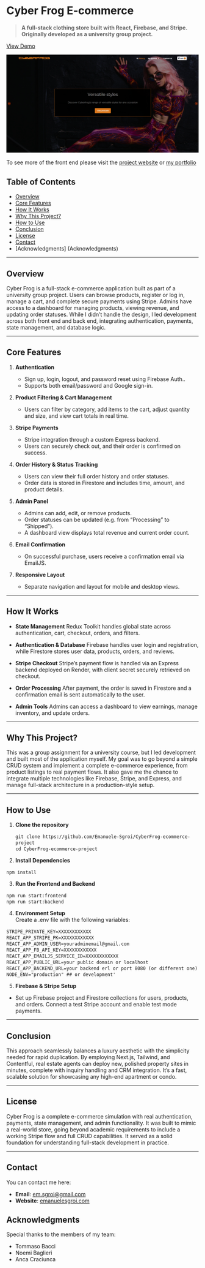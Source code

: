 # Cyber Frog E-commerce

> **A full-stack clothing store built with React, Firebase, and Stripe. Originally developed as a university group project.**

[View Demo](https://emanuele-sgroi.github.io/CyberFrog-ecommerce-project/)

![Banner](./screenshot.png)

To see more of the front end please visit the [project website](https://emanuele-sgroi.github.io/CyberFrog-ecommerce-project/) or [my portfolio](https://www.emanuelesgroi.com/portfolio/cyber-frog-e-commerce)

## Table of Contents

- [Overview](#overview)
- [Core Features](#core-features)
- [How It Works](#how-it-works)
- [Why This Project?](#why-this-project)
- [How to Use](#how-to-use)
- [Conclusion](#conclusion)
- [License](#license)
- [Contact](#contact)
- [Acknowledgments] (Acknowledgments)

---

## Overview

Cyber Frog is a full-stack e-commerce application built as part of a university group project. Users can browse products, register or log in, manage a cart, and complete secure payments using Stripe. Admins have access to a dashboard for managing products, viewing revenue, and updating order statuses. While I didn’t handle the design, I led development across both front end and back end, integrating authentication, payments, state management, and database logic.

---

## Core Features

1. **Authentication**

   - Sign up, login, logout, and password reset using Firebase Auth..
   - Supports both email/password and Google sign-in.

2. **Product Filtering & Cart Management**

   - Users can filter by category, add items to the cart, adjust quantity and size, and view cart totals in real time.

3. **Stripe Payments**

   - Stripe integration through a custom Express backend.
   - Users can securely check out, and their order is confirmed on success.

4. **Order History & Status Tracking**

   - Users can view their full order history and order statuses.
   - Order data is stored in Firestore and includes time, amount, and product details.

5. **Admin Panel**

   - Admins can add, edit, or remove products.
   - Order statuses can be updated (e.g. from “Processing” to “Shipped”).
   - A dashboard view displays total revenue and current order count.

6. **Email Confirmation**

   - On successful purchase, users receive a confirmation email via EmailJS.

7. **Responsive Layout**
   - Separate navigation and layout for mobile and desktop views.

---

## How It Works

- **State Management**
  Redux Toolkit handles global state across authentication, cart, checkout, orders, and filters.

- **Authentication & Database**
  Firebase handles user login and registration, while Firestore stores user data, products, orders, and reviews.

- **Stripe Checkout**
  Stripe’s payment flow is handled via an Express backend deployed on Render, with client secret securely retrieved on checkout.

- **Order Processing**
  After payment, the order is saved in Firestore and a confirmation email is sent automatically to the user.

- **Admin Tools**
  Admins can access a dashboard to view earnings, manage inventory, and update orders.

---

## Why This Project?

This was a group assignment for a university course, but I led development and built most of the application myself. My goal was to go beyond a simple CRUD system and implement a complete e-commerce experience, from product listings to real payment flows. It also gave me the chance to integrate multiple technologies like Firebase, Stripe, and Express, and manage full-stack architecture in a production-style setup.

---

## How to Use

1. **Clone the repository**

   ```
   git clone https://github.com/Emanuele-Sgroi/CyberFrog-ecommerce-project
   cd CyberFrog-ecommerce-project
   ```

2. **Install Dependencies**

```
npm install
```

3. **Run the Frontend and Backend**

```
npm run start:frontend
npm run start:backend

```

4. **Environment Setup**  
   Create a .env file with the following variables:

```
STRIPE_PRIVATE_KEY=XXXXXXXXXXXX
REACT_APP_STRIPE_PK=XXXXXXXXXXXX
REACT_APP_ADMIN_USER=youradminemail@gmail.com
REACT_APP_FB_API_KEY=XXXXXXXXXXXX
REACT_APP_EMAILJS_SERVICE_ID=XXXXXXXXXXXX
REACT_APP_PUBLIC_URL=your public domain or localhost
REACT_APP_BACKEND_URL=your backend erl or port 8080 (or different one)
NODE_ENV="production" ## or development'

```

5. **Firebase & Stripe Setup**

- Set up Firebase project and Firestore collections for users, products, and orders. Connect a test Stripe account and enable test mode payments.

---

## Conclusion

This approach seamlessly balances a luxury aesthetic with the simplicity needed for rapid duplication. By employing Next.js, Tailwind, and Contentful, real estate agents can deploy new, polished property sites in minutes, complete with inquiry handling and CRM integration. It’s a fast, scalable solution for showcasing any high-end apartment or condo.

---

## License

Cyber Frog is a complete e-commerce simulation with real authentication, payments, state management, and admin functionality. It was built to mimic a real-world store, going beyond academic requirements to include a working Stripe flow and full CRUD capabilities. It served as a solid foundation for understanding full-stack development in practice.

---

## Contact

You can contact me here:

- **Email**: em.sgroi@gmail.com
- **Website**: [emanuelesgroi.com](https://www.emanuelesgroi.com)

## Acknowledgments

Special thanks to the members of my team:

- Tommaso Bacci
- Noemi Baglieri
- Anca Craciunca
